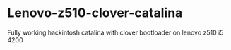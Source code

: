 # Lenovo-z510-clover-catalina
Fully working hackintosh catalina with clover bootloader on lenovo z510 i5 4200
